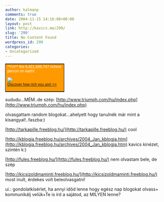 ```yaml
---
author: kalmanp
comments: true
date: 2004-11-15 14:16:08+00:00
layout: post
link: http://kavics.me/299/
slug: '299'
title: No Content Found
wordpress_id: 299
categories:
- Uncategorized
---
```


<table cellpadding="8" bgcolor="#ffffff" style="BORDER-RIGHT: #000000 1px solid; BORDER-TOP: #000000 1px solid; BORDER-LEFT: #000000 1px solid; WIDTH: 190px; BORDER-BOTTOM: #000000 1px solid" border="0" cellspacing="1" >
<tbody >
<tr >

<td style="FONT-SIZE: 12px; COLOR: #ffffff; LINE-HEIGHT: 120%; FONT-FAMILY: arial; BACKGROUND-COLOR: #ff9900" align="left" >**I'm** the 5,421,686,747 richest person on earth!  
  
[![](http://www.goodfoundation.com/_images/logo.gif)  
Discover how rich you are! >>](http://www.globalrichlist.com/)
</td></tr></tbody></table>


sududu...MÉM..de szép: [http://www.triumph.com/hu/index.php](http://www.triumph.com/hu/index.php)




olvasgattam random blogokat...ahelyett hogy tanulnék már mint a kisangyal!..faszba:)




[http://tarkapille.freeblog.hu/](http://tarkapille.freeblog.hu/) cool




[http://kblogja.freeblog.hu/archives/2004_Jan_kblogja.htm](http://kblogja.freeblog.hu/archives/2004_Jan_kblogja.htm) kavics kinézet, szintén k:)




[http://fules.freeblog.hu/](http://fules.freeblog.hu/) nem olvastam bele, de szép




[http://kicsizoldmaminti.freeblog.hu/](http://kicsizoldmaminti.freeblog.hu/) most inult, érdekes volt beleolvasgatni!




ui.: gondolatkísérlet, ha annyi időd lenne hogy egész nap blogokat olvass+ kommunikálj velük+Te is írd a sajátod, az MILYEN lenne?
